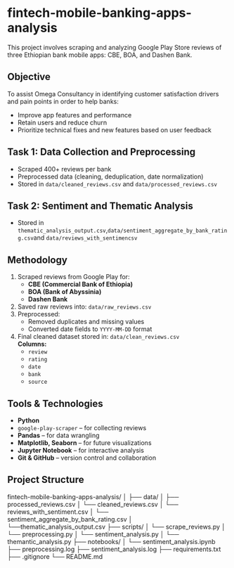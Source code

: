 # fintech-mobile-banking-apps-analysis

This project involves scraping and analyzing Google Play Store reviews of three Ethiopian bank mobile apps: CBE, BOA, and Dashen Bank.

## Objective

To assist Omega Consultancy in identifying customer satisfaction drivers and pain points in order to help banks:

- Improve app features and performance
- Retain users and reduce churn
- Prioritize technical fixes and new features based on user feedback

## Task 1: Data Collection and Preprocessing

- Scraped 400+ reviews per bank
- Preprocessed data (cleaning, deduplication, date normalization)
- Stored in `data/cleaned_reviews.csv` and `data/processed_reviews.csv`

## Task 2: Sentiment and Thematic Analysis

- Stored in `thematic_analysis_output.csv`,`data/sentiment_aggregate_by_bank_rating.csv`and `data/reviews_with_sentimencsv`

## Methodology

1. Scraped reviews from Google Play for:
   - **CBE (Commercial Bank of Ethiopia)**
   - **BOA (Bank of Abyssinia)**
   - **Dashen Bank**
2. Saved raw reviews into: `data/raw_reviews.csv`
3. Preprocessed:
   - Removed duplicates and missing values
   - Converted date fields to `YYYY-MM-DD` format
4. Final cleaned dataset stored in: `data/clean_reviews.csv`  
   **Columns:**
   - `review`
   - `rating`
   - `date`
   - `bank`
   - `source`

## Tools & Technologies

- **Python**
- `google-play-scraper` – for collecting reviews
- **Pandas** – for data wrangling
- **Matplotlib, Seaborn** – for future visualizations
- **Jupyter Notebook** – for interactive analysis
- **Git & GitHub** – version control and collaboration

## Project Structure

fintech-mobile-banking-apps-analysis/
│
├── data/
│ ├── processed_reviews.csv
│ └── cleaned_reviews.csv
│ └── reviews_with_sentiment.csv
│ └── sentiment_aggregate_by_bank_rating.csv
│ └──thematic_analysis_output.csv
├── scripts/
│ └── scrape_reviews.py
│ └── preprocessing.py
│ └── sentiment_analysis.py
│ └── themantic_analysis.py
├── notebooks/
│ └── sentiment_analysis.ipynb
├── preprocessing.log
├── sentiment_analysis.log
├── requirements.txt
├── .gitignore
└── README.md
